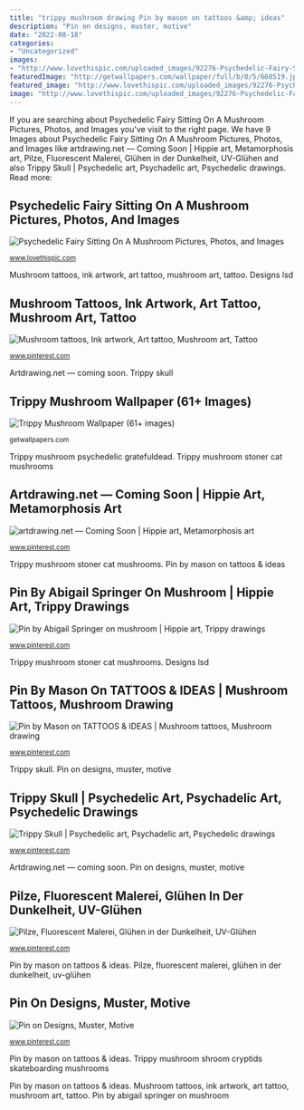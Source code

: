 ```yaml
---
title: "trippy mushroom drawing Pin by mason on tattoos &amp; ideas"
description: "Pin on designs, muster, motive"
date: "2022-08-18"
categories:
- "Uncategorized"
images:
- "http://www.lovethispic.com/uploaded_images/92276-Psychedelic-Fairy-Sitting-On-A-Mushroom.gif?1"
featuredImage: "http://getwallpapers.com/wallpaper/full/b/0/5/668519.jpg"
featured_image: "http://www.lovethispic.com/uploaded_images/92276-Psychedelic-Fairy-Sitting-On-A-Mushroom.gif?1"
image: "http://www.lovethispic.com/uploaded_images/92276-Psychedelic-Fairy-Sitting-On-A-Mushroom.gif?1"
---
```


If you are searching about Psychedelic Fairy Sitting On A Mushroom Pictures, Photos, and Images you've visit to the right page. We have 9 Images about Psychedelic Fairy Sitting On A Mushroom Pictures, Photos, and Images like artdrawing.net — Coming Soon | Hippie art, Metamorphosis art, Pilze, Fluorescent Malerei, Glühen in der Dunkelheit, UV-Glühen and also Trippy Skull | Psychedelic art, Psychadelic art, Psychedelic drawings. Read more:

## Psychedelic Fairy Sitting On A Mushroom Pictures, Photos, And Images

![Psychedelic Fairy Sitting On A Mushroom Pictures, Photos, and Images](http://www.lovethispic.com/uploaded_images/92276-Psychedelic-Fairy-Sitting-On-A-Mushroom.gif?1 "Mushroom tattoos, ink artwork, art tattoo, mushroom art, tattoo")

<small>www.lovethispic.com</small>

Mushroom tattoos, ink artwork, art tattoo, mushroom art, tattoo. Designs lsd

## Mushroom Tattoos, Ink Artwork, Art Tattoo, Mushroom Art, Tattoo

![Mushroom tattoos, Ink artwork, Art tattoo, Mushroom art, Tattoo](https://i.pinimg.com/736x/49/82/19/498219e541c19520c41cc562229f8716.jpg "Trippy mushroom psychedelic gratefuldead")

<small>www.pinterest.com</small>

Artdrawing.net — coming soon. Trippy skull

## Trippy Mushroom Wallpaper (61+ Images)

![Trippy Mushroom Wallpaper (61+ images)](http://getwallpapers.com/wallpaper/full/b/0/5/668519.jpg "Trippy mushroom shroom cryptids skateboarding mushrooms")

<small>getwallpapers.com</small>

Trippy mushroom psychedelic gratefuldead. Trippy mushroom stoner cat mushrooms

## Artdrawing.net — Coming Soon | Hippie Art, Metamorphosis Art

![artdrawing.net — Coming Soon | Hippie art, Metamorphosis art](https://i.pinimg.com/736x/31/3a/4c/313a4c7db71a62cc2a8a4771ca2cad6d.jpg "Pin by abigail springer on mushroom")

<small>www.pinterest.com</small>

Trippy mushroom stoner cat mushrooms. Pin by mason on tattoos &amp; ideas

## Pin By Abigail Springer On Mushroom | Hippie Art, Trippy Drawings

![Pin by Abigail Springer on mushroom | Hippie art, Trippy drawings](https://i.pinimg.com/736x/da/c4/77/dac477db24559c4222dc79925e52f37d.jpg "Trippy mushroom stoner cat mushrooms")

<small>www.pinterest.com</small>

Trippy mushroom stoner cat mushrooms. Designs lsd

## Pin By Mason On TATTOOS &amp; IDEAS | Mushroom Tattoos, Mushroom Drawing

![Pin by Mason on TATTOOS &amp; IDEAS | Mushroom tattoos, Mushroom drawing](https://i.pinimg.com/736x/59/db/f8/59dbf84ade5192f893c7f74e36bf3d43--tattoo.jpg "Pilze, fluorescent malerei, glühen in der dunkelheit, uv-glühen")

<small>www.pinterest.com</small>

Trippy skull. Pin on designs, muster, motive

## Trippy Skull | Psychedelic Art, Psychadelic Art, Psychedelic Drawings

![Trippy Skull | Psychedelic art, Psychadelic art, Psychedelic drawings](https://i.pinimg.com/736x/74/95/05/749505fb1741ebf96b84982291c2cf21.jpg "Pin on designs, muster, motive")

<small>www.pinterest.com</small>

Artdrawing.net — coming soon. Pin on designs, muster, motive

## Pilze, Fluorescent Malerei, Glühen In Der Dunkelheit, UV-Glühen

![Pilze, Fluorescent Malerei, Glühen in der Dunkelheit, UV-Glühen](https://i.pinimg.com/736x/2b/e8/3f/2be83ffaf1d93e27153cb30dcb901585.jpg "Trippy mushroom shroom cryptids skateboarding mushrooms")

<small>www.pinterest.com</small>

Pin by mason on tattoos &amp; ideas. Pilze, fluorescent malerei, glühen in der dunkelheit, uv-glühen

## Pin On Designs, Muster, Motive

![Pin on Designs, Muster, Motive](https://i.pinimg.com/736x/f5/60/64/f56064e219a54c7cd6005d834d3ce781--lsd-art-depression-art.jpg "Psychedelic fairy sitting on a mushroom pictures, photos, and images")

<small>www.pinterest.com</small>

Pin by mason on tattoos &amp; ideas. Trippy mushroom shroom cryptids skateboarding mushrooms

Pin by mason on tattoos &amp; ideas. Mushroom tattoos, ink artwork, art tattoo, mushroom art, tattoo. Pin by abigail springer on mushroom
